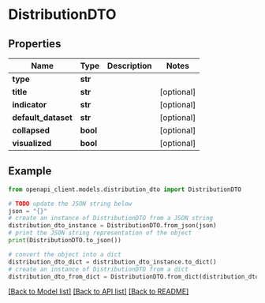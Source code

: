# DistributionDTO


## Properties

Name | Type | Description | Notes
------------ | ------------- | ------------- | -------------
**type** | **str** |  | 
**title** | **str** |  | [optional] 
**indicator** | **str** |  | [optional] 
**default_dataset** | **str** |  | [optional] 
**collapsed** | **bool** |  | [optional] 
**visualized** | **bool** |  | [optional] 

## Example

```python
from openapi_client.models.distribution_dto import DistributionDTO

# TODO update the JSON string below
json = "{}"
# create an instance of DistributionDTO from a JSON string
distribution_dto_instance = DistributionDTO.from_json(json)
# print the JSON string representation of the object
print(DistributionDTO.to_json())

# convert the object into a dict
distribution_dto_dict = distribution_dto_instance.to_dict()
# create an instance of DistributionDTO from a dict
distribution_dto_from_dict = DistributionDTO.from_dict(distribution_dto_dict)
```
[[Back to Model list]](../README.md#documentation-for-models) [[Back to API list]](../README.md#documentation-for-api-endpoints) [[Back to README]](../README.md)


